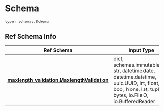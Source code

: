 # Schema
```
type: schemas.Schema
```

## Ref Schema Info
Ref Schema | Input Type | Output Type
---------- | ---------- | -----------
[**maxlength_validation.MaxlengthValidation**](../../../../../../../../components/schema/maxlength_validation.md) | dict, schemas.immutabledict, str, datetime.date, datetime.datetime, uuid.UUID, int, float, bool, None, list, tuple, bytes, io.FileIO, io.BufferedReader | schemas.immutabledict, str, float, int, bool, None, tuple, bytes, io.FileIO
